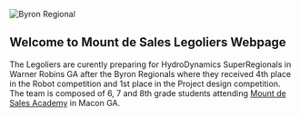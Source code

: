 ![Byron Regional](https://scontent-iad3-1.xx.fbcdn.net/v/t1.0-9/25299311_1514395405281517_6422002564024246732_n.jpg?oh=00f0b22491e1a46088039afecc4ab0a4&oe=5AFD1C1D)

## Welcome to Mount de Sales Legoliers Webpage

The Legoliers are curently preparing for HydroDynamics SuperRegionals in Warner Robins GA after the Byron Regionals where they received 4th place in the Robot competition and 1st place in the Project design competition.  The team is composed of 6, 7 and 8th grade students attending  [Mount de Sales Academy](http://www.mountdesales.net) in Macon GA. 


